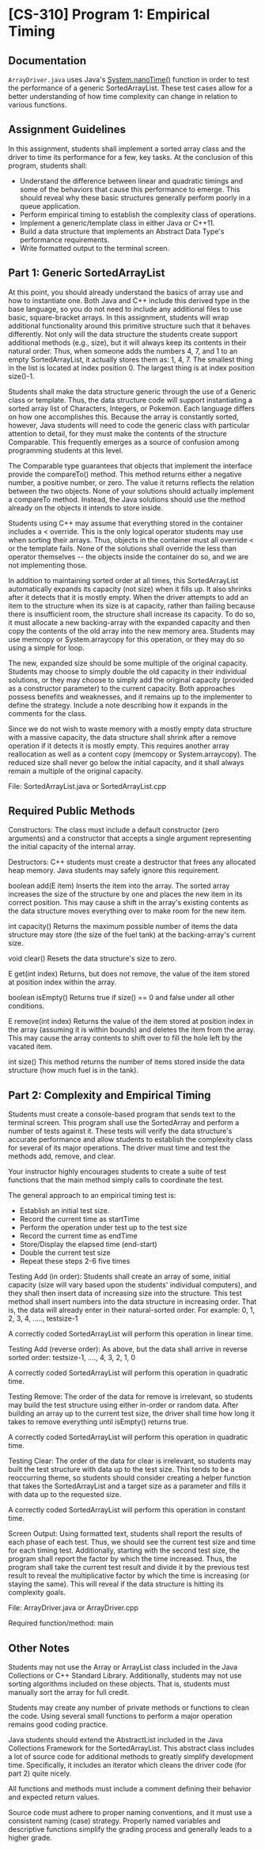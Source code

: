 # [CS-310] Program 1: Empirical Timing

## Documentation

`ArrayDriver.java` uses Java's [System.nanoTime()](https://docs.oracle.com/javase/7/docs/api/java/lang/System.html#nanoTime())
function in order to test the performance of a generic SortedArrayList. These test cases allow for a better understanding of how time complexity can change in relation to  various functions.

## Assignment Guidelines

In this assignment, students shall implement a sorted array class and the driver to time its performance for a few, key tasks. At the conclusion of this program, students shall:

- Understand the difference between linear and quadratic timings and some of the behaviors that cause this performance to emerge. This should reveal why these basic structures generally perform poorly in a queue application.
- Perform empirical timing to establish the complexity class of operations.
- Implement a generic/template class in either Java or C++11.
- Build a data structure that implements an Abstract Data Type's performance requirements.
- Write formatted output to the terminal screen.

## Part 1: Generic SortedArrayList

At this point, you should already understand the basics of array use and how to instantiate one. Both Java and C++ include this derived type in the base language, so you do not need to include any additional files to use basic, square-bracket arrays. In this assignment, students will wrap additional functionality around this primitive structure such that it behaves differently. Not only will the data structure the students create support additional methods (e.g., size), but it will always keep its contents in their natural order. Thus, when someone adds the numbers 4, 7, and 1 to an empty SortedArrayList, it actually stores them as: 1, 4, 7. The smallest thing in the list is located at index position 0. The largest thing is at index position size()-1.

Students shall make the data structure generic through the use of a Generic class or template. Thus, the data structure code will support instantiating a sorted array list of Characters, Integers, or Pokemon. Each language differs on how one accomplishes this. Because the array is constantly sorted, however, Java students will need to code the generic class with particular attention to detail, for they must make the contents of the structure Comparable. This frequently emerges as a source of confusion among programming students at this level.

The Comparable type guarantees that objects that implement the interface provide the compareTo() method. This method returns either a negative number, a positive number, or zero. The value it returns reflects the relation between the two objects. None of your solutions should actually implement a compareTo method. Instead, the Java solutions should use the method already on the objects it intends to store inside.

Students using C++ may assume that everything stored in the container includes a < override. This is the only logical operator students may use when sorting their arrays. Thus, objects in the container must all override < or the template fails. None of the solutions shall override the less than operator themselves -- the objects inside the container do so, and we are not implementing those.

In addition to maintaining sorted order at all times, this SortedArrayList automatically expands its capacity (not size) when it fills up. It also shrinks after it detects that it is mostly empty. When the driver attempts to add an item to the structure when its size is at capacity, rather than failing because there is insufficient room, the structure shall increase its capacity. To do so, it must allocate a new backing-array with the expanded capacity and then copy the contents of the old array into the new memory area. Students may use memcopy or System.arraycopy for this operation, or they may do so using a simple for loop.

The new, expanded size should be some multiple of the original capacity. Students may choose to simply double the old capacity in their individual solutions, or they may choose to simply add the original capacity (provided as a constructor parameter) to the current capacity. Both approaches possess benefits and weaknesses, and it remains up to the implementer to define the strategy. Include a note describing how it expands in the comments for the class.

Since we do not wish to waste memory with a mostly empty data structure with a massive capacity, the data structure shall shrink after a remove operation if it detects it is mostly empty. This requires another array reallocation as well as a content copy (memcopy or System.arraycopy). The reduced size shall never go below the initial capacity, and it shall always remain a multiple of the original capacity.

File: SortedArrayList.java or SortedArrayList.cpp

## Required Public Methods

Constructors: The class must include a default constructor (zero arguments) and a constructor that accepts a single argument representing the initial capacity of the internal array.

Destructors: C++ students must create a destructor that frees any allocated heap memory. Java students may safely ignore this requirement.

boolean add(E item)
Inserts the item into the array. The sorted array increases the size of the structure by one and places the new item in its correct position. This may cause a shift in the array's existing contents as the data structure moves everything over to make room for the new item.

int capacity()
Returns the maximum possible number of items the data structure may store (the size of the fuel tank) at the backing-array's current size.

void clear()
Resets the data structure's size to zero.

E get(int index)
Returns, but does not remove, the value of the item stored at position index within the array.

boolean isEmpty()
Returns true if size() == 0 and false under all other conditions.

E remove(int index)
Returns the value of the item stored at position index in the array (assuming it is within bounds) and deletes the item from the array. This may cause the array contents to shift over to fill the hole left by the vacated item.

int size()
This method returns the number of items stored inside the data structure (how much fuel is in the tank).

## Part 2: Complexity and Empirical Timing

Students must create a console-based program that sends text to the terminal screen. This program shall use the SortedArray and perform a number of tests against it. These tests will verify the data structure's accurate performance and allow students to establish the complexity class for several of its major operations. The driver must time and test the methods add, remove, and clear.

Your instructor highly encourages students to create a suite of test functions that the main method simply calls to coordinate the test.

The general approach to an empirical timing test is:

- Establish an initial test size.
- Record the current time as startTime
- Perform the operation under test up to the test size
- Record the current time as endTime
- Store/Display the elapsed time (end-start)
- Double the current test size
- Repeat these steps 2-6 five times

Testing Add (in order):
Students shall create an array of some, initial capacity (size will vary based upon the students' individual computers), and they shall then insert data of increasing size into the structure. This test method shall insert numbers into the data structure in increasing order. That is, the data will already enter in their natural-sorted order. For example: 0, 1, 2, 3, 4, ....., testsize-1

A correctly coded SortedArrayList will perform this operation in linear time.

Testing Add (reverse order):
As above, but the data shall arrive in reverse sorted order: testsize-1, ...., 4, 3, 2, 1, 0

A correctly coded SortedArrayList will perform this operation in quadratic time.

Testing Remove:
The order of the data for remove is irrelevant, so students may build the test structure using either in-order or random data. After building an array up to the current test size, the driver shall time how long it takes to remove everything until isEmpty() returns true.

A correctly coded SortedArrayList will perform this operation in quadratic time.

Testing Clear:
The order of the data for clear is irrelevant, so students may built the test structure with data up to the test size. This tends to be a reoccurring theme, so students should consider creating a helper function that takes the SortedArrayList and a target size as a parameter and fills it with data up to the requested size.

A correctly coded SortedArrayList will perform this operation in constant time.

Screen Output:
Using formatted text, students shall report the results of each phase of each test. Thus, we should see the current test size and time for each timing test. Additionally, starting with the second test size, the program shall report the factor by which the time increased. Thus, the program shall take the current test result and divide it by the previous test result to reveal the multiplicative factor by which the time is increasing (or staying the same). This will reveal if the data structure is hitting its complexity goals.

File: ArrayDriver.java or ArrayDriver.cpp

Required function/method: main

## Other Notes

Students may not use the Array or ArrayList class included in the Java Collections or C++ Standard Library. Additionally, students may not use sorting algorithms included on these objects. That is, students must manually sort the array for full credit.

Students may create any number of private methods or functions to clean the code. Using several small functions to perform a major operation remains good coding practice.

Java students should extend the AbstractList included in the Java Collections Framework for the SortedArrayList. This abstract class includes a lot of source code for additional methods to greatly simplify development time. Specifically, it includes an iterator which cleans the driver code (for part 2) quite nicely.

All functions and methods must include a comment defining their behavior and expected return values.

Source code must adhere to proper naming conventions, and it must use a consistent naming (case) strategy. Properly named variables and descriptive functions simplify the grading process and generally leads to a higher grade.
